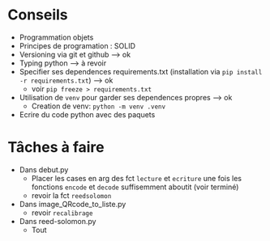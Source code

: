 # Conseils

* Programmation objets
* Principes de programation : SOLID
* Versioning via git et github --> ok
* Typing python --> à revoir
* Specifier ses dependences requirements.txt (installation via `pip install -r requirements.txt`) --> ok
  * voir `pip freeze > requirements.txt`
* Utilisation de `venv` pour garder ses dependences propres --> ok
  * Creation de venv: `python -m venv .venv`
* Ecrire du code python avec des paquets

# Tâches à faire

* Dans debut.py
  * Placer les cases en arg des fct `lecture` et `ecriture` une fois les fonctions `encode` et `decode` suffisemment aboutit (voir terminé)
  * revoir la fct `reedsolomon`
* Dans image_QRcode_to_liste.py
  * revoir `recalibrage`
* Dans reed-solomon.py
  * Tout